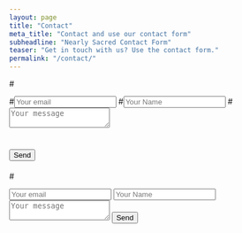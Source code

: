 ```yaml
---
layout: page
title: "Contact"
meta_title: "Contact and use our contact form"
subheadline: "Nearly Sacred Contact Form"
teaser: "Get in touch with us? Use the contact form."
permalink: "/contact/"
---
```

                                              

#<form method="POST" action="https://formspree.io/questions@nearlysacred.us">
  #<input name="email" placeholder="Your email" type="email">
  #<input type="text" placeholder="Your Name" name="name">
  #<textarea name="message" placeholder="Your message"></textarea>
 # <button type="submit">Send</button>
#</form>


<form action="https://getsimpleform.com/messages?form_api_token=9b3183c6f9c3013bdafd38cb9e5ddb3e" method="post">
  <!-- the redirect_to is optional, the form will redirect to the referrer on submission -->
  <input type='hidden' name='redirect_to' value='<the complete return url e.g. http://fooey.com/thank-you.html>' />
  <!-- all your input fields here.... -->
  <input name="email" placeholder="Your email" type="email">
  <input type="text" placeholder="Your Name" name="name">
  <textarea name="message" placeholder="Your message"></textarea>
  <button type="submit">Send</button>
</form>

